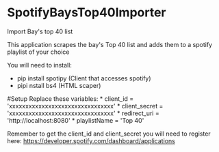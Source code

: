 # SpotifyBaysTop40Importer
Import Bay's top 40 list

This application scrapes the bay's Top 40 list and adds them to a spotify playlist of your choice

You will need to install:
* pip install spotipy  (Client that accesses spotify)
* pipi nstall bs4       (HTML scaper)

#Setup
Replace these variables:
	* client_id       = 'xxxxxxxxxxxxxxxxxxxxxxxxxxxxxxxx'
	* client_secret   = 'xxxxxxxxxxxxxxxxxxxxxxxxxxxxxxxx'
	* redirect_uri    = 'http://localhost:8080'
	* playlistName    = 'Top 40'

Remember to get the client_id and client_secret you will need to register here:
	https://developer.spotify.com/dashboard/applications